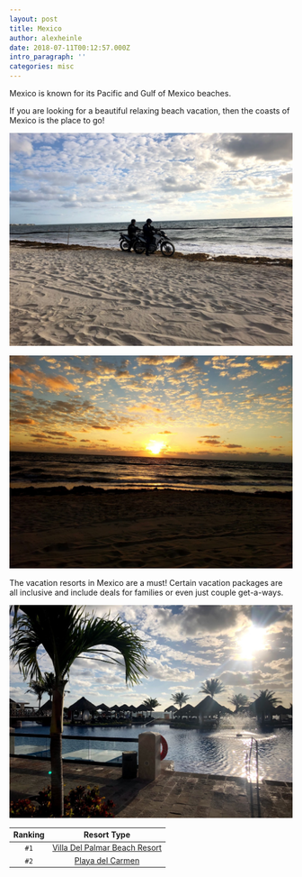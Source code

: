 ```yaml
---
layout: post
title: Mexico
author: alexheinle
date: 2018-07-11T00:12:57.000Z
intro_paragraph: ''
categories: misc
---
```


Mexico is known for its Pacific and Gulf of Mexico beaches.

If you are looking for a beautiful relaxing beach vacation, then the coasts of
Mexico is the place to go!

![Mexico Beach Photo](/images/mexicoBeach.jpg)


![Mexico Beach Photo](/images/mexicoSunset.jpg)


The vacation resorts in Mexico are a must! Certain vacation packages are all
inclusive and include deals for families or even just couple get-a-ways.

![Mexico Beach Photo](/images/mexicoResort.jpg)

| Ranking | Resort Type |
|  :---:  |    :---:    |
| `#1`    | <a href="https://www.tripadvisor.com/Hotel_Review-g150793-d154769-Reviews-Villa_Del_Palmar_Beach_Resort_Spa-Puerto_Vallarta.html">Villa Del Palmar Beach Resort</a>        |
| `#2`    | <a href="https://www.tripadvisor.com/Hotel_Review-g150812-d1204526-Reviews-Grand_Velas_Riviera_Maya-Playa_del_Carmen_Yucatan_Peninsula.html">Playa del Carmen</a>              |
